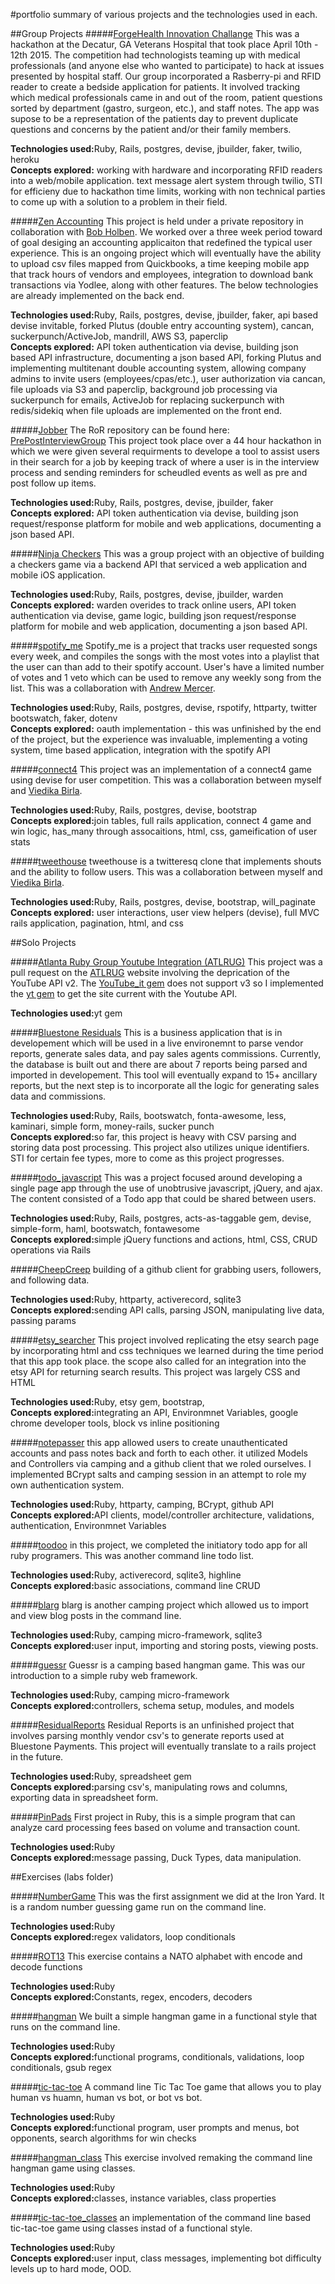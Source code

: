 #portfolio
summary of various projects and the technologies used in each.

##Group Projects
#####[ForgeHealth Innovation Challange](https://github.com/innovation-health/inno-be)
This was a hackathon at the Decatur, GA Veterans Hospital that took place April 10th - 12th 2015. The competition had technologists teaming up with medical professionals (and anyone else who wanted to participate) to hack at issues presented by hospital staff. Our group incorporated a Rasberry-pi and RFID reader to create a bedside application for patients. It involved tracking which medical professionals came in and out of the room, patient questions sorted by department (gastro, surgeon, etc.), and staff notes. The app was supose to be a representation of the patients day to prevent duplicate questions and concerns by the patient and/or their family members.

<strong>Technologies used:</strong>Ruby, Rails, postgres, devise, jbuilder, faker, twilio, heroku<br>
<strong>Concepts explored:</strong> working with hardware and incorporating RFID readers into a web/mobile application. text message alert system through twilio, STI for efficieny due to hackathon time limits, working with non technical parties to come up with a solution to a problem in their field.


#####[Zen Accounting](http://development.bholben-zen.divshot.io/)
This project is held under a private repository in collaboration with [Bob Holben](https://github.com/bholben). We worked over a three week period toward of goal desiging an accounting applicaiton that redefined the typical user experience. This is an ongoing project which will eventually have the ability to upload csv files mapped from Quickbooks, a time keeping mobile app that track hours of vendors and employees, integration to download bank transactions via Yodlee, along with other features. The below technologies are already implemented on the back end.

<strong>Technologies used:</strong>Ruby, Rails, postgres, devise, jbuilder, faker, api based devise invitable, forked Plutus (double entry accounting system), cancan, suckerpunch/ActiveJob, mandrill, AWS S3, paperclip<br>
<strong>Concepts explored:</strong> API token authentication via devise, building json based API infrastructure, documenting a json based API, forking Plutus and implementing multitenant double accounting system, allowing company admins to invite users (employees/cpas/etc.), user authorization via cancan, file uploads via S3 and paperclip, background job processing via suckerpunch for emails, ActiveJob for replacing suckerpunch with redis/sidekiq when file uploads are implemented on the front end.


#####[Jobber](http://development.bholben-jobber.divshot.io/#/signin)
The RoR repository can be found here: [PrePostInterviewGroup](https://github.com/PrePostInterviewGroup/PrePostInterviewGroup) This project took place over a 44 hour hackathon in which we were given several requirments to develope a tool to assist users in their search for a job by keeping track of where a user is in the interview process and sending reminders for scheudled events as well as pre and post follow up items.

<strong>Technologies used:</strong>Ruby, Rails, postgres, devise, jbuilder, faker<br>
<strong>Concepts explored:</strong> API token authentication via devise, building json request/response platform for mobile and web applications, documenting a json based API. 


#####[Ninja Checkers](https://github.com/brossetti1/Checkers_RB)
This was a group project with an objective of building a checkers game via a backend API that serviced a web application and mobile iOS application. 

<strong>Technologies used:</strong>Ruby, Rails, postgres, devise, jbuilder, warden<br>
<strong>Concepts explored:</strong> warden overides to track online users, API token authentication via devise, game logic, building json request/response platform for mobile and web application, documenting a json based API.


#####[spotify_me](https://github.com/brossetti1/spotify_me)
Spotify_me is a project that tracks user requested songs every week, and compiles the songs with the most votes into a playlist that the user can than add to their spotify account. User's have a limited number of votes and 1 veto which can be used to remove any weekly song from the list. This was a collaboration with [Andrew Mercer](https://github.com/chubeesah).

<strong>Technologies used:</strong>Ruby, Rails, postgres, devise, rspotify, httparty, twitter bootswatch, faker, dotenv<br>
<strong>Concepts explored:</strong> oauth implementation - this was unfinished by the end of the project, but the experience was invaluable, implementing a voting system, time based application, integration with the spotify API

#####[connect4](https://github.com/brossetti1?tab=repositories)
This project was an implementation of a connect4 game using devise for user competition. This was a collaboration between myself and [Viedika Birla](https://github.com/birla22v).

<strong>Technologies used:</strong>Ruby, Rails, postgres, devise, bootstrap<br>
<strong>Concepts explored:</strong>join tables, full rails application, connect 4 game and win logic, has_many through assocaitions, html, css, gameification of user stats


#####[tweethouse](https://github.com/brossetti1/tweethouse)
tweethouse is a twitteresq clone that implements shouts and the ability to follow users. This was a collaboration between myself and [Viedika Birla](https://github.com/birla22v).

<strong>Technologies used:</strong>Ruby, Rails, postgres, devise, bootstrap, will_paginate<br>
<strong>Concepts explored:</strong> user interactions, user view helpers (devise), full MVC rails application, pagination, html, and css



##Solo Projects

#####[Atlanta Ruby Group Youtube Integration (ATLRUG)](https://github.com/brossetti1/atlrug4)
This project was a pull request on the [ATLRUG](http://www.atlrug.com/) website involving the deprication of the YouTube API v2. The [YouTube_it gem](https://github.com/kylejginavan/youtube_it) does not support v3 so I implemented the [yt gem](https://github.com/Fullscreen/yt) to get the site current with the Youtube API. 

<strong>Technologies used:</strong>yt gem<br>

#####[Bluestone Residuals](https://github.com/brossetti1/BluestoneResiduals)
This is a business application that is in developement which will be used in a live environemnt to parse vendor reports, generate sales data, and pay sales agents commissions. Currently, the database is built out and there are about 7 reports being parsed and imported in developement. This tool will eventually expand to 15+ ancillary reports, but the next step is to incorporate all the logic for generating sales data and commissions.

<strong>Technologies used:</strong>Ruby, Rails, bootswatch, fonta-awesome, less, kaminari, simple form, money-rails, sucker punch<br>
<strong>Concepts explored:</strong>so far, this project is heavy with CSV parsing and storing data post processing. This project also utilizes unique identifiers. STI for certain fee types, more to come as this project progresses. 


#####[todo_javascript](https://github.com/brossetti1/todo_javascript)
This was a project focused around developing a single page app through the use of unobtrusive javascript, jQuery, and ajax. The content consisted of a Todo app that could be shared between users.

<strong>Technologies used:</strong>Ruby, Rails, postgres, acts-as-taggable gem, devise, simple-form, haml, bootswatch, fontawesome<br>
<strong>Concepts explored:</strong>simple jQuery functions and actions, html, CSS, CRUD operations via Rails


#####[CheepCreep](https://github.com/brossetti1/CheepCreep)
building of a github client for grabbing users, followers, and following data. 

<strong>Technologies used:</strong>Ruby, httparty, activerecord, sqlite3 <br>
<strong>Concepts explored:</strong>sending API calls, parsing JSON, manipulating live data, passing params


#####[etsy_searcher](https://github.com/brossetti1/etsy_searcher)
This project involved replicating the etsy search page by incorporating html and css techniques we learned during the time period that this app took place. the scope also called for an integration into the etsy API for returning search results. This project was largely CSS and HTML


<strong>Technologies used:</strong>Ruby, etsy gem, bootstrap, <br>
<strong>Concepts explored:</strong>integrating an API, Environmnet Variables, google chrome developer tools, block vs inline positioning


#####[notepasser](https://github.com/brossetti1/notepasser)
this app allowed users to create unauthenticated accounts and pass notes back and forth to each other. it utilized Models and Controllers via camping and a github client that we roled ourselves. I implemented BCrypt salts and camping session in an attempt to role my own authentication system.

<strong>Technologies used:</strong>Ruby, httparty, camping, BCrypt, github API <br>
<strong>Concepts explored:</strong>API clients, model/controller architecture, validations, authentication, Environmnet Variables


#####[toodoo](https://github.com/brossetti1/toodoo)
in this project, we completed the initiatory todo app for all ruby programers. This was another command line todo list.


<strong>Technologies used:</strong>Ruby, activerecord, sqlite3, highline <br>
<strong>Concepts explored:</strong>basic associations, command line CRUD


#####[blarg](https://github.com/brossetti1/blarg)
blarg is another camping project which allowed us to import and view blog posts in the command line.

<strong>Technologies used:</strong>Ruby, camping micro-framework, sqlite3 <br>
<strong>Concepts explored:</strong>user input, importing and storing posts, viewing posts.


#####[guessr](https://github.com/brossetti1/guessr)
Guessr is a camping based hangman game. This was our introduction to a simple ruby web framework. 

<strong>Technologies used:</strong>Ruby, camping micro-framework <br>
<strong>Concepts explored:</strong>controllers, schema setup, modules, and models


#####[ResidualReports](https://github.com/brossetti1/ResidualReports)
Residual Reports is an unfinished project that involves parsing monthly vendor csv's to generate reports used at Bluestone Payments. This project will eventually translate to a rails project in the future.

<strong>Technologies used:</strong>Ruby, spreadsheet gem <br>
<strong>Concepts explored:</strong>parsing csv's, manipulating rows and columns, exporting data in spreadsheet form.


#####[PinPads](https://github.com/brossetti1/PinPads)
First project in Ruby, this is a simple program that can analyze card processing fees based on volume and transaction count. 

<strong>Technologies used:</strong>Ruby <br>
<strong>Concepts explored:</strong>message passing, Duck Types, data manipulation.


##Exercises (labs folder)

#####[NumberGame](https://github.com/brossetti1/labs/tree/master/01-05/complete)
This was the first assignment we did at the Iron Yard. It is a random number guessing game run on the command line.

<strong>Technologies used:</strong>Ruby <br>
<strong>Concepts explored:</strong>regex validators, loop conditionals


#####[ROT13](https://github.com/brossetti1/labs/tree/master/01-06)
This exercise contains a NATO alphabet with encode and decode functions

<strong>Technologies used:</strong>Ruby <br>
<strong>Concepts explored:</strong>Constants, regex, encoders, decoders


#####[hangman](https://github.com/brossetti1/labs/tree/master/01-07)
We built a simple hangman game in a functional style that runs on the command line.

<strong>Technologies used:</strong>Ruby <br>
<strong>Concepts explored:</strong>functional programs, conditionals, validations, loop conditionals, gsub regex


#####[tic-tac-toe](https://github.com/brossetti1/labs/tree/master/01-08)
A command line Tic Tac Toe game that allows you to play human vs huamn, human vs bot, or bot vs bot.

<strong>Technologies used:</strong>Ruby <br>
<strong>Concepts explored:</strong>functional program, user prompts and menus, bot opponents, search algorithms for win checks


#####[hangman_class](https://github.com/brossetti1/labs/tree/master/01-13)
This exercise involved remaking the command line hangman game using classes.

<strong>Technologies used:</strong>Ruby <br>
<strong>Concepts explored:</strong>classes, instance variables, class properties


#####[tic-tac-toe_classes](https://github.com/brossetti1/labs/tree/master/01-15)
an implementation of the command line based tic-tac-toe game using classes instad of a functional style. 

<strong>Technologies used:</strong>Ruby <br>
<strong>Concepts explored:</strong>user input, class messages, implementing bot difficulty levels up to hard mode, OOD.